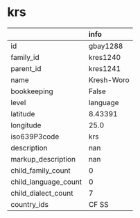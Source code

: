 # krs
|                      | info       |
|:---------------------|:-----------|
| id                   | gbay1288   |
| family_id            | kres1240   |
| parent_id            | kres1241   |
| name                 | Kresh-Woro |
| bookkeeping          | False      |
| level                | language   |
| latitude             | 8.43391    |
| longitude            | 25.0       |
| iso639P3code         | krs        |
| description          | nan        |
| markup_description   | nan        |
| child_family_count   | 0          |
| child_language_count | 0          |
| child_dialect_count  | 7          |
| country_ids          | CF SS      |